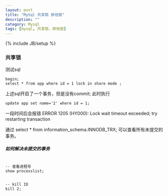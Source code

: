 ```yaml
---
layout: post
title: "MySql 共享锁 排他锁"
description: ""
category: Mysql
tags: [mysql, 共享锁，排他锁]
---
```


{% include JB/setup %}


### 共享锁
测试sql
```mysql
begin;
select * from app where id = 1 lock in share mode ;
```
上述sql开启了一个事务，但是没有commit;
此时执行
```mysql
update app set name='2' where id = 1;
```

一段时间后会报错 ERROR 1205 (HY000): Lock wait timeout exceeded; try restarting transaction

通过 select * from information_schema.INNODB_TRX; 可以查看所有未提交的事务。

##### 如何解决未提交的事务
```mysql

-- 查看进程号
show processlist;


-- kill ID
kill 2;
```

